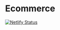 # Ecommerce
[![Netlify Status](https://api.netlify.com/api/v1/badges/6279eb10-ea72-428c-a1b1-075fab6999f3/deploy-status)](https://app.netlify.com/sites/sleepy-chandrasekhar-500e72/deploys)
